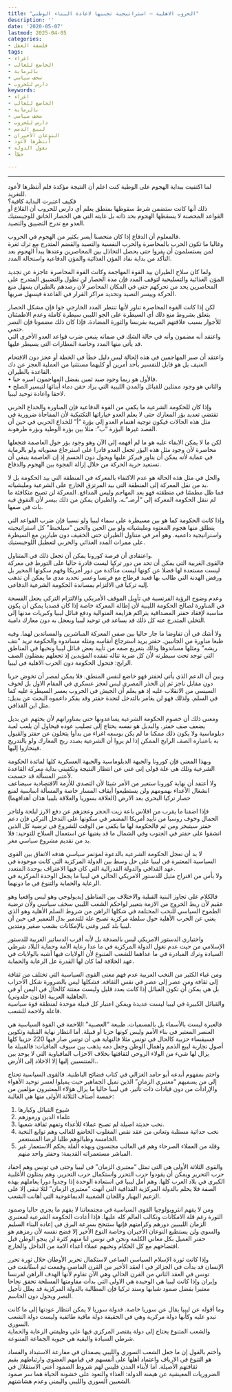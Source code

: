```yaml
---
title: "الحروب الاهلية – استراتيجية تجنبها لاعادة البناء الوطني"
description: ''
date: '2020-05-07'
lastmod: 2025-04-05
categories:
- فلسفة العقل
tags:
- اغراء
- الخاضع للغالب
- بالرماية
- سخف سياسي
- دارس للحروب
keywords:
- اغراء
- الخاضع للغالب
- بالرماية
- سخف سياسي
- دارس للحروب
- لبيع الذمم
- النوعان الأخيران
- أنتظرها لأعود
- تغول الدولة
- خطأ

---
```

****

لما اكتفيت ببداية الهجوم على الوطية كنت اعلم أن النتيجة مؤكدة فلم أنتظرها لأعود للتغريد.   
فكيف اعتبرت البداية كافية؟   
ذلك أنها كانت ستضمن شرط سقوطها بمنطق يعلم أي دارس للحروب أن القلاع أو القواعد المحصنة لا يسقطها الهجوم بحد ذاته بل غايته التي هي الحصار الخانق للوجيستيك العدو مع تدرج التضييق والتصيد.

فالمعلوم أن الدفاع إذا كان متحصنا أيسر بكثير من الهجوم في الحروب.   
وغالبا ما تكون الحرب بالمحاصرة والحرب النفسية والتصيد والقضم المتدرج مع ترك ثغرة لمن يستسلمون أن يفروا حتى يحصل التخاذل بين المحاصرين وعندها يبدأ الهجوم بعد التأكد من بداية نفاد المؤن الغذائية والمؤن الدفاعية واستحالة المدد.

ولما كان سلاح الطيران بيد القوة المهاجمة وكانت القوة المحاصرة عاجزة عن تجديد المؤن الغذائية والتسليحية لتوقف المدد فإن مدة الحصار لن تطول والتضييق المتدرج على المحاصرين يحد من تحركهم حتى في المكان المحاصر لأن رصدهم بالطيران يسهل منع الحركة وييسر التصيد وتحديد مراكز القرار في القاعدة فيسهل ضربها.

لكن إذا كانت القوة المحاصرة تناور لأنها تنتظر المدد الخارجي جوا فإن مشكل الحصار يتعلق بشروط منع ذلك أي السيطرة على الجو الليبي سيطرة كاملة وعدم الاطمئنان للأجوار بسبب علاقتهم المريبة بفرنسا والثورة المضادة. فإذا كان ذلك مضمونا فإن النصر حتمي.   
واعتقد أنه مضمون وأنه في حالة الشك في ضمانه ينبغي ضرب قواعد العدو الأخرى التي قد يأتي منها المدد وخاصة المطارات التي يسيطر عليها.

واعتقد أن صبر المهاجمين في هذه الحالة ليس دليل خطأ في الخطة أو عجز دون الاقتحام العنيف بل هو قابل للتفسير بأحد أمرين أو كليهما مستثنيا من العملية العجز عن دك القاعدة بالطيران.   
• فالأول هو ربما وجود صيد ثمين يفضل المهاجمون اسره حيا.   
• والثاني هو وجود ممثلين للقبائل والمدن الليبية التي يراد حقن دماء أبنائها لتيسير الصلح لاحقا واعادة توحيد ليبيا.

وإذا كان للحكومة الشرعية ما يكفي من القوة الدفاعية فإن المناورة والخداع الحربي تقتضي تعديد بؤر المعارك حتى لا يعلم العدو خياراتها التكتيكية لأن المفاجأة ضرورية في مثل هذه الحالات فيكون توجيه اهتمام العدو إلى بؤرة “أ” للخداع الحربي في حين أن القصد غيرها البؤرة “ب”: مثلا بين بؤرة الوطية وبؤرة طرهونة.

لكن ما لا يمكن الابقاء عليه هو ما لم أفهمه إلى الآن وهو وجود بؤر حول العاصمة فتجعلها محاصرة لأن وجود مثل هذه البؤر تجعل العدو قادرا على استرجاع معنوياته ولو بالرماية في عماية لأنه يمكن أن يناور فيركز عليها ويحول دون الحسم إذ إن العاصمة ينبغي أن تستعيد حرية الحركة من خلال إزالة الفجوة بين الهجوم والدفاع.

والحل في مثل هذه الحالة هو عدم الاكتفاء بالمعركة في المنطقة التي بيد الحكومة بل لا بد من نقل المعركة إلى المنطقة التي بيد المرتزق الخارج على الشرعية ومليشياته.   
فما ظل مطمئنا في منطقته فهو يعد المهاجم وليس المدافع. المعركة لن تصبح متكافئة ما لم تنقل الحكومة المعركة إلى “أرضـ”ـه. والطيران يمكن من ذلك بيسر لأن التفوق فيه بات في صفها.

وإذا كانت الحكومة كما هو بين مسيطرة على سماء ليبيا ولو نسبيا فإن ضرب القواعد التي ينطلق منها هجوم المعتوه ومليشياته ولو بين الحين والحين “سيلخبط” كل استراتيجيته واستراتيجية داعميه. وهو أمر في متناول الطيران حتى الخفيف دون طيارين مع السيطرة على ممرات المدد الغذائي والحربي لتعطيل اللوجيستيك.

واعتقادي أن فرصة كورونا يمكن أن تجعل ذلك في المتناول.   
فالقوى الغربية التي يمكن أن تحد من دور تركيا ليست قادرة حاليا على التورط في معركة ليست مستعدة لها فضلا عن كونها ليست متأكدة من دور أمريكا وفهم سكوتها المحير بل ورفض الهدنة التي طالب بها قعيد قرطاج مع فرنسا وعسر تحديد مدى ما يمكن أن تذهب إليه تركيا في الالتزام بمساندة الحكومة الشرعية الدفاعي.

وعدم وضوح الرؤية الفرنسية في تأويل الموقف الأمريكي والالتزام التركي يجعل الفسحة في المناورة لصالح الحكومة الليبية لأن إطالة المعركة خاصة إذا كان قصديا يمكن أن يكون مناسبة لإفقاد حفتر المصداقية بتراكم هزايمة المتوالية ودفع قبائل ليبيا وكبريات مدنها إلى التخلي المتدرج عنه كل ذلك قد يساعد في توحيد ليبيا ويعجل به دون معارك دامية.

ولا أشك في أن تفاوضا ما جار حاليا بين صفي المعركة المباشرين والمساندين لهما. وفيه طبعا مناورة من الجانبين. حفتر يريد استرجاع أنفاسه ومثله مساندوه والحكومة تريد “نتف ريشه” ومثلها مساندوها وذلك بتفريغ صفه من تأييد بعض قبائل ليبيا ونخبها في المناطق التي توجد تحت سيطرته لأن كل ضربة تناله تفقده المؤيدين إذ تجعلهم يفضلون الصف الرابح: فتحول الحكومة دون الحرب الاهلية في ليبيا.

وبين أن الدعم الذي يأتي لحفتر فهو خاضع لنفس المنطق. فلا يمكن لمصر أن تخوض حربا دون مقابل ناجز ثم إن الحذر المصري ليس لعجز عسكري في المقام الاول بل لخوف السيسي من الانقلاب عليه إذ هو يعلم أن الجيش في الحروب يعسر السيطرة عليه كما في السلم. ولذلك فهو لن يغامر بالتدخل لنجدة حفتر وقد يفكر داعموه البحث عن بديل: مثل ابن القذافي.

ومعنى ذلك أن خصوم الحكومة الشرعية يساعدونها حتى بمناوراتهم لأن بحثهم عن بديل يضعف صف حفتر. والبديل هو نفسه يحتاج إلى تصليب عوده فيحاول أن يلعب لعبة دبلوماسية ولا يكون ذلك ممكنا ما لم يكن بوسعه اغراء من بدأوا يتخلون عن حفتر والقبول به باعتباره الصف الرابح الممكن إذا لم يروا أن الشرعية بصدد ربح المعارك ولو بالتدريج فينحازوا إليها.

وبهذا المعنى فإن كورونا والجبهة الدبلوماسية والجبهة العسكرية كلها لفائدة الحكومة الشرعية وتلك هي علة قولي إني غني عن انتظار النتيجة وتكفيني بداية معركة القاعدة لأعتبر المسألة قد حسمت.   
ولا أعتقد أن نهاية كورونا ستغير من الأمر شيئا لأن التصدي للأزمة الاقتصادية سيضاعف انشغال الأعداء بهمومهم ولن يستطيعوا أيقاف المسار خاصة والمسألة اساسية لمنع حصار تركيا البحري بعد الارض (العلاقة بسوريا والعلاقة بليبيا هذان أهدافهما)

فإذا اضفنا ما يقرب من افلاس باعة زيت الحجر وعجزهم عن دفع الارز لبلحة ولتاجر الجمال وخوف روسيا من تأييد أمريكا المضمر في سكوتها على التدخل التركي فإن دعم حفتر سيتبخر ومن ثم فالحكومة لها ما يكفي من الوقت للشروع في ترضية كل الذين انشقوا على حفتر في الجنوب وفي الشمال ما قد يغنيها عن استعمال السلاح للتوحيد: فلا بد من تقديم مشروع سياسي مغر.

لا بد أن تعجل الحكومة الشرعية بالدعوة لمؤتمر سياسي هدفه الاتفاق بين القوى السياسية المعتبرة في ليبيا على حل وسط بين الدولة المركزية التي كانت موجودة في عهد القذافي والدولة الفدرالية التي كان فيها الاعتراف بوحدة المتعدد.   
ولا بأس من اقتراح مثيل للدستور الامريكي الحالي في ليبيا ما يجعل الوحدة المركزية في الرعاية والحماية والتنوع في ما دونهما.

فالكلام على تجاوز البنية القبلية والاختلاف بين المناطق إيديولوجي وهو ليس واقعيا وهو عقيم لأن ربط الخروج من الازمة بتعيير لواحكم الشعب الليبي سخف سياسي ولأن ترضية الطموح السياسي للنخب المختلفة في شكلها الراهن من شروط السلم الأهلية وهو الذي يغني عن الحرب الأهلية حول سلطة مركزية تصبح علة للتدمير بدل التعمير في حين أن ليبيا بلد كبير وغني بالإمكانات بشعب صغير ومتدين.

واختياري الدستور الامريكي ليس بالصدفة بل لأنه أقرب الدساتير الغربية للدستور الإسلامي من حيث عدم تغول الدولة المركزية في ما عدا رعاية الأمة وحماية البلاد شرطي السيادة وترك المبادرة في ما عداهما للشعب المتنوع لأن الولايات فيها أشبه بالولايات في عهد الخلافة لما كان لها القدرة عل الرعاية والحماية.

ومن غباء الكثير من النخب العربية عدم فهم معنى القوى السياسية التي تختلف من ثقافة إلى ثقافة ومن عصر إلى عصر في نفس الثقافة. فشكلها ليس بالضرورة شكل الأحزاب بل هي يمكن أن تكون القبائل إذا كانت بعدد قليل وليست مفتتة كالحال في اليمن أو في الجاهلية العربية (قانون خلدوني).   
والقبائل الكبيرة في ليبيا ليست عديدة ويمكن اعتبار كل قبيلة موحدة لمنطقة قوة سياسية فاعلة ولاحمة للشعب.

فالعبرة ليست بالأسماء بل بالمسميات. طبيعة “العصبية” اللاحمة في القوة السياسية هي العنصر المعتبر في بناء الأمم وليس كونها حزبا أو قبيلة. أما انتظار نهاية القبلية وتكوين فسيفساء حزبية كالحال في تونس مثلا فالنهاية هي أن تونس صار فيها 220 حزيبا كلها أصول تجارية لبيع الذمم واهمال الوطن وجعل دمه يذهب بين سيوف المافيات: فالقبيلة ما يزال لها شيء من الولاء الروحي لثقافتها بخلاف الاحزاب المافياوية التي لا يوحد بين المنتسبين إليها إلا الاخلاد إلى الأرض..

واختم بمفهوم أبدعه أبو حامد الغزالي في كتاب فضائح الباطنية. فالقوى السياسية تحتاج إلى من يسميهم “معتبري الزمان” الذين تميل الجماهير حيث يميلوا لعسر توحيد الأهواء والإرادات من دون قيادات ذات تأثير. في ليبيا حاليا ما يزال هؤلاء المعتبرون مؤلفين من خمسة أصناف الثلاثة الأولى منها هي الغالبة:

1. شيوخ القبائل وكبارها  
2. علماء الدين ورموزهم  
3. نخب حديثة اصيلة لم تصبح عملاء للأعداء وتفهم ثقافة شعبها.  
4. نخب حداثية مستلبة وتعاني من عقد نقص المغلوب الخاضع للغالب وهم توابع النخبة الخامسة وطبالوهم طلبا لرضا المستعمر.  
5. وقلة من العملاء الصرحاء وهم في الغالب مجنسون وبهذه القلة يحكم الاستعمار غير المباشر مستعمراته القديمة: وحفتر واحد منهم.

والقوى الثلاثة الأولى هي التي تمثل “معتبري الزمان” في ليبيا وحتى في تونس وهم احفاد حرب التحرير ويمكن أن يقودوا حرب التحرر واستكمال حرب التحرير. وهم يمثلون الأغلبية الكبرى في بلاد العرب كلها. وهم أمل ليبيا في استعادة الوحدة إذا وجدوا دورا يعاملهم بهذه الصفة فلا يحلم بالدولة المركزية القذافية التي أنهت “معتبري الزمان” لئلا تبقي إلا على الزعيم البهبار واللجان الشعبية الديماغوجية التي أهانت الشعب.

ومن لا يفهم انثروبولوجيا القوى السياسية في مجتمعاتنا لا يفهم ما يجري حاليا وصمود الثورة رغم قلة الامكانات وتكالب العالم كله عليها. فإذا أعادت الحكومة الشرعية لمعتبري الزمان الليبيين دورهم وكرامتهم فإنها ستنجح بسرعة البرق في إعادة البناء السليم والسوي ولن يستطيع النوعان الأخيران وخاصة النوع الأخير إلا فضح نفسه لأن رمزهم هو حفتر العميل بكل معاني الكلمة ونحن في تونس لنا منهم كثرة لن ينجو الوطن قبل افتضاحهم مع كل الحكام ونخبهم عملاء أعداء الامة من الداخل والخارج.

وإذا كانت ثورة الإسلام السياسي الساعي لاستكمال تحرير الأوطان خلال ثورة تحرر الإنسان قد بدأت في الجزائر في ا لعقد الأخير من القرن الماضي وقمعت ثم استُأنفت في تونس في العقد الثاني من القرن الحالي وهي الآن تقاوم لأنها الهدف الراهن لفرنسا وإيران وإذا كانت ليبيا هي الوحيدة هي الاولى التي بدأت مقاومتها المسلحة تحقق نجاحا معتبرا بفضل صمود شبابها وسند تركيا فإن المطالبة بالدولة المركزية قد يعلل تأجيل النصر ويحول دون الحاسم.

وما أقوله عن ليبيا يقال عن سوريا خاصة. فدولة سوريا لا يمكن انتظار عودتها إلى ما كانت تبدو عليه وكأنها دولة مركزية وهي في الحقيقة دولة مافية طائفية وليست دولة الشعب السوري.   
والشعب المتنوع يحتاج إلى دولة يقتصر المركزي فيها على وظيفتي الرعاية والحماية شرطي السيادة والبقية هي حيوية الجماعة المتنوعة.

وأختم بالقول إن ما جعل الشعب السوري والليبي يصمدان في مقارعة الاستبداد والفساد هو التنوع في الارياف واعتماد أهلها على أنفسهم في قيامهم العضوي وارتباطهم بقيم ثقافتهم الأصيلة. أما لأبناء المدن فليس لهم شروط الصمود أعني الاستقلال في الضروريات المعيشية عن هيمنة الدولة: الغذاء والتعود على خشونة الحياة هما سر صمود الشعبين السوري والليبي واليمني وعدم هشاشتهم.

###
